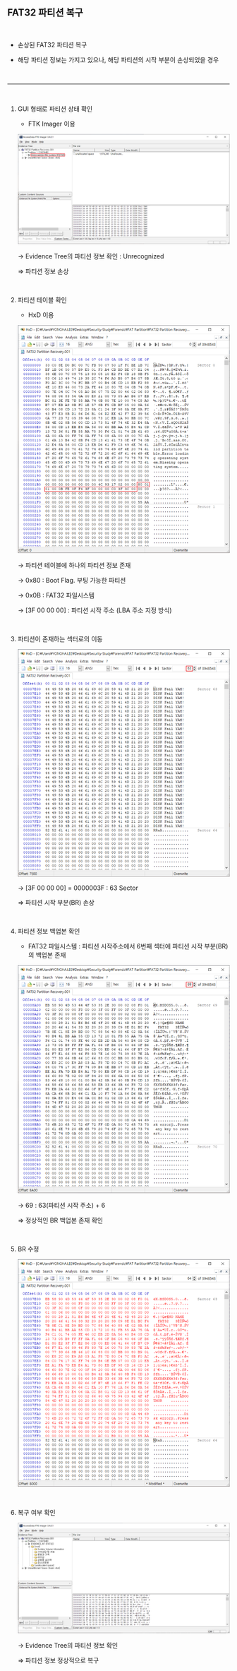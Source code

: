 ## FAT32 파티션 복구

  <br>

- 손상된 FAT32 파티션 복구
- 해당 파티션 정보는 가지고 있으나, 해당 파티션의 시작 부분이 손상되었을 경우

  <br>

---------------

  <br>

1. GUI 형태로 파티션 상태 확인

   - FTK Imager 이용

   ![](./images/1586508448638.png)

   → Evidence Tree의 파티션 정보 확인 : Unrecognized

   ⇒ 파티션 정보 손상

  <br>

2. 파티션 테이블 확인

   - HxD 이용

   ![1586508966240](./images/1586508966240.png)

   → 파티션 테이블에 하나의 파티션 정보 존재

   → 0x80 : Boot Flag. 부팅 가능한 파티션

   → 0x0B : FAT32 파일시스템

   → [3F 00 00 00] : 파티션 시작 주소 (LBA 주소 지정 방식)

     <br>

3. 파티션이 존재하는 섹터로의 이동

   ![1586509253836](./images/1586509253836.png)

   → [3F 00 00 00] = 0000003F : 63 Sector

   ⇒ 파티션 시작 부분(BR) 손상

     <br>

4. 파티션 정보 백업본 확인

   - FAT32 파일시스템 : 파티션 시작주소에서 6번째 섹터에 파티션 시작 부분(BR)의 백업본 존재

   ![1586509467073](./images/1586509467073.png)

   → 69 : 63(파티션 시작 주소) + 6

   ⇒ 정상적인 BR 백업본 존재 확인

  <br>

5. BR 수정

   ![1586509679378](./images/1586509679378.png)

  <br>

6. 복구 여부 확인

   ![1586509763199](./images/1586509763199.png)

   → Evidence Tree의 파티션 정보 확인

   ⇒ 파티션 정보 정상적으로 복구
